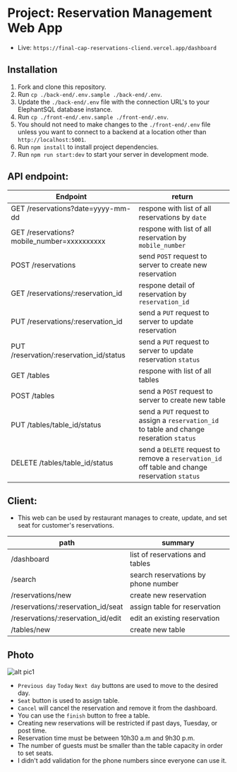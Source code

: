 # Project: Reservation Management Web App
- Live: `https://final-cap-reservations-cliend.vercel.app/dashboard`

## Installation
1. Fork and clone this repository.
1. Run `cp ./back-end/.env.sample ./back-end/.env`.
1. Update the `./back-end/.env` file with the connection URL's to your ElephantSQL database instance.
1. Run `cp ./front-end/.env.sample ./front-end/.env`.
1. You should not need to make changes to the `./front-end/.env` file unless you want to connect to a backend at a location other than `http://localhost:5001`.
1. Run `npm install` to install project dependencies.
1. Run `npm run start:dev` to start your server in development mode.

## API endpoint:
| Endpoint | return |
| ----------- | ----------- |
| GET /reservations?date=yyyy-mm-dd | respone with list of all reservations by `date` |
| GET /reservations?mobile_number=xxxxxxxxxx | respone with list of all reservation by `mobile_number` |
| POST /reservations | send `POST` request to server to create new reservation |
| GET /reservations/:reservation_id | respone detail of reservation by `reservation_id` |
| PUT /reservations/:reservation_id | send a `PUT` request to server to update reservation |
| PUT /reservation/:reservation_id/status | send a `PUT` request to server to update reservation `status` |
| GET /tables | respone with list of all tables |
| POST /tables | send a `POST` request to server to create new table |
| PUT /tables/table_id/status | send a `PUT` request to assign a `reservation_id` to table and change reseration `status` |
| DELETE /tables/table_id/status | send a `DELETE` request to remove a `reservation_id` off table and change reservation `status` |

## Client:
- This web can be used by restaurant manages to create, update, and set seat for customer's reservations.

| path | summary |
| ----------- | ----------- |
| /dashboard  | list of reservations and tables |
| /search | search reservations by phone number |
| /reservations/new | create new reservation |
| /reservations/:reservation_id/seat | assign table for reservation |
| /reservations/:reservation_id/edit | edit an existing reservation |
| /tables/new | create new table | 

## Photo

 ![alt pic1](https://i.ibb.co/4NcbPWx/pic1.png)
 
- `Previous day` `Today` `Next day` buttons are used to move to the desired day.
- `Seat` button is used to assign table.
- `Cancel` will cancel the reservation and remove it from the dashboard.
- You can use the `finish` button to free a table.
- Creating new reservations will be restricted if past days, Tuesday, or post time.
- Reservation time must be between 10h30 a.m and 9h30 p.m.
- The number of guests must be smaller than the table capacity in order to set seats.
- I didn't add validation for the phone numbers since everyone can use it.
